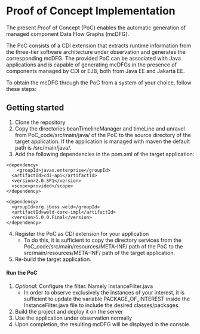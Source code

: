 # Proof of Concept Implementation

The present Proof of Concept (PoC) enables the automatic generation of managed component Data Flow Graphs (mcDFG).

The PoC consists of a CDI extension that extracts runtime information from the three-tier software architecture under observation and generates the corresponding mcDFG. 
The provided PoC can be associated with Java applications and is capable of generating mcDFGs in the presence of components managed by CDI or EJB, both from Java EE and Jakarta EE.

To obtain the mcDFG through the PoC from a system of your choice, follow these steps:

## Getting started

1. Clone the repository
2. Copy the directories beanTimelineManager and timeLine and unravel from PoC_code/src/main/java/ of the PoC to the source directory of the target application. If the application is managed with maven the default path is  /src/main/java/. 
3. Add the following dependencies in the pom.xml of the target application:

```
<dependency>
    <groupId>javax.enterprise</groupId>
  <artifactId>cdi-api</artifactId>
  <version>2.0.SP1</version>
  <scope>provided</scope>
</dependency>
 
<dependency>
  <groupId>org.jboss.weld</groupId>
  <artifactId>weld-core-impl</artifactId>
  <version>5.0.0.Final</version>
</dependency>
```
4. Register the PoC as CDI extension for your application
    - To do this, it is sufficient to copy the directory services from the PoC_code/src/main/resources/META-INF/ path of the PoC to the src/main/resources/META-INF/ path of the target application.
5. Re-build the target application.

#### Run the PoC

1. *Optional*: Configure the filter. Namely InstanceFilter.java 
    - In order to observe exclusively the instances of your interest, it is sufficient to update the variable PACKAGE_OF_INTEREST inside the InstanceFilter.java file to include the desired classes/packages.
2. Build the project and deploy it on the server
3. Use the application under observation normally
4. Upon completion, the resulting mcDFG will be displayed in the console.
